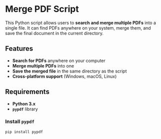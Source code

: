 # Merge PDF Script

This Python script allows users to **search and merge multiple PDFs** into a single file. It can find PDFs anywhere on your system, merge them, and save the final document in the current directory.

##  Features
-  **Search for PDFs** anywhere on your computer  
-  **Merge multiple PDFs** into one  
-  **Save the merged file** in the same directory as the script  
-  **Cross-platform support** (Windows, macOS, Linux)  

##  Requirements
- **Python 3.x**  
- **`pypdf`** library  

###  Install `pypdf`
```sh
pip install pypdf
